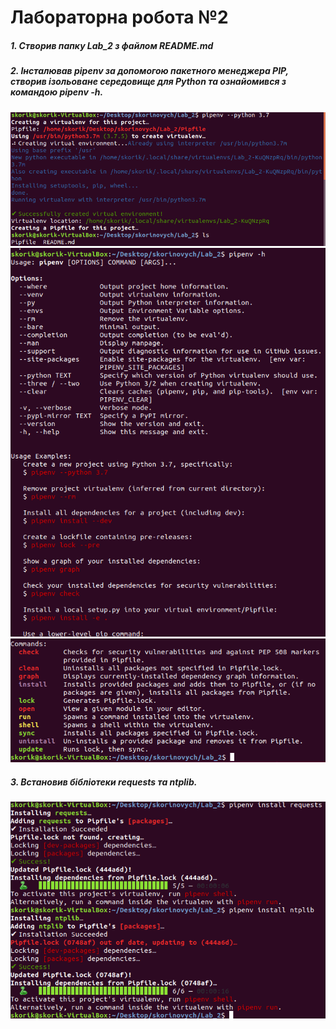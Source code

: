 # Лабораторна робота №2
##### 1. Створив папку Lab_2 з файлом README.md
##### 2. Інсталював pipenv за допомогою пакетного менеджера PIP, створив ізольоване середовище для Python та ознайомився з командою pipenv -h.
![image allert](screenshots/1.1.png)
![image allert](screenshots/1.2.png)
![image allert](screenshots/1.3.png)
##### 3.  Встановив бібліотеки requests та ntplib.
![image allert](screenshots/3.1.png)

